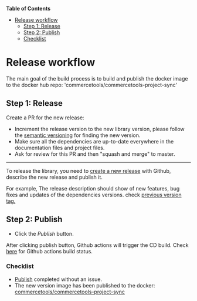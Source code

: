 <!-- START doctoc generated TOC please keep comment here to allow auto update -->
<!-- DON'T EDIT THIS SECTION, INSTEAD RE-RUN doctoc TO UPDATE -->
**Table of Contents** 

- [Release workflow](#release-workflow)
  - [Step 1: Release](#step-1-release)
  - [Step 2: Publish](#step-2-publish)
  - [Checklist](#checklist)

<!-- END doctoc generated TOC please keep comment here to allow auto update -->

# Release workflow

The main goal of the build process is to build and publish the docker image to the docker hub repo: 'commercetools/commercetools-project-sync'
     
## Step 1: Release

Create a PR for the new release: 
- Increment the release version to the new library version, please follow the [semantic versioning](https://semver.org/) for finding the new version.
- Make sure all the dependencies are up-to-date everywhere in the documentation files and project files.
- Ask for review for this PR and then "squash and merge" to master.


------
    
To release the library, you need to [create a new release](https://github.com/commercetools/commercetools-project-sync/releases/new) with Github, 
describe the new release and publish it. 

For example, The release description should show of new features, bug fixes and updates of the dependencies versions. check [previous version tag.](https://github.com/commercetools/commercetools-project-sync/releases/tag/3.10.0)

## Step 2: Publish

- Click the _Publish_ button.

After clicking publish button, Github actions will trigger the CD build. Check [here](https://github.com/commercetools/commercetools-project-sync/actions) for Github actions build status.

### Checklist 

- [Publish](#step-2-publish) completed without an issue.
- The new version image has been published to the docker: [commercetools/commercetools-project-sync](https://hub.docker.com/r/commercetools/commercetools-project-sync/tags)
